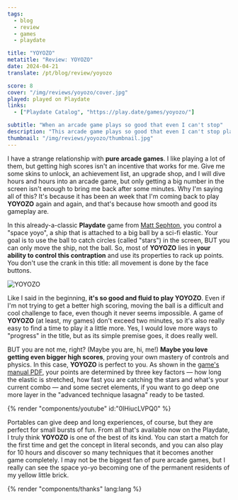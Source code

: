 ```yaml
---
tags:
  - blog
  - review
  - games
  - playdate

title: "YOYOZO"
metatitle: "Review: YOYOZO"
date: 2024-04-21
translate: /pt/blog/review/yoyozo

score: 8
cover: "/img/reviews/yoyozo/cover.jpg"
played: played on Playdate
links:
  - ["Playdate Catalog", "https://play.date/games/yoyozo/"]

subtitle: "When an arcade game plays so good that even I can't stop"
description: "This arcade game plays so good that even I can't stop playing it: one of the greatest of the genre in the Playdate yet."
thumbnail: "/img/reviews/yoyozo/thumbnail.jpg"
---
```


I have a strange relationship with **pure arcade games**. I like playing a lot of them, but getting high scores isn't an incentive that works for me. Give me some skins to unlock, an achievement list, an upgrade shop, and I will dive hours and hours into an arcade game, but only getting a big number in the screen isn't enough to bring me back after some minutes. Why I'm saying all of this? It's because it has been an week that I'm coming back to play **YOYOZO** again and again, and that's because how smooth and good its gameplay are.

In this already-a-classic **Playdate** game from [Matt Sephton](https://www.gingerbeardman.com/), you control a "space yoyo", a ship that is attached to a big ball by a sci-fi elastic. Your goal is to use the ball to catch circles (called "stars") in the screen, BUT you can only move the ship, not the ball. So, most of **YOYOZO** lies in **your ability to control this contraption** and use its properties to rack up points. You don't use the crank in this title: all movement is done by the face buttons.

![YOYOZO](/img/reviews/yoyozo/yoyozo.gif)

Like I said in the beginning, **it's so good and fluid to play YOYOZO**. Even if I'm not trying to get a better high scoring, moving the ball is a difficult and cool challenge to face, even though it never seems impossible. A game of **YOYOZO** (at least, my games) don't exceed two minutes, so it's also really easy to find a time to play it a little more. Yes, I would love more ways to "progress" in the title, but as its simple premise goes, it does really well.

BUT you are not me, right? (Maybe you are, hi, me!) **Maybe you love getting even bigger high scores**, proving your own mastery of controls and physics. In this case, **YOYOZO** is perfect to you. As shown in the [game's manual PDF](https://www.gingerbeardman.com/playdate/yoyozo/yoyozo-manual.pdf), your points are determined by three key factors — how long the elastic is stretched, how fast you are catching the stars and what's your current combo — and some secret elements, if you want to go deep one more layer in the "advanced technique lasagna" ready to be tasted.

{% render "components/youtube" id:"0IHiucLVPQ0" %}

Portables can give deep and long experiences, of course, but they are perfect for small bursts of fun. From all that's available now on the Playdate, I truly think **YOYOZO** is one of the best of its kind. You can start a match for the first time and get the concept in literal seconds, and you can also play for 10 hours and discover so many techniques that it becomes another game completely. I may not be the biggest fan of pure arcade games, but I really can see the space yo-yo becoming one of the permanent residents of my yellow little brick.

{% render "components/thanks" lang:lang %}